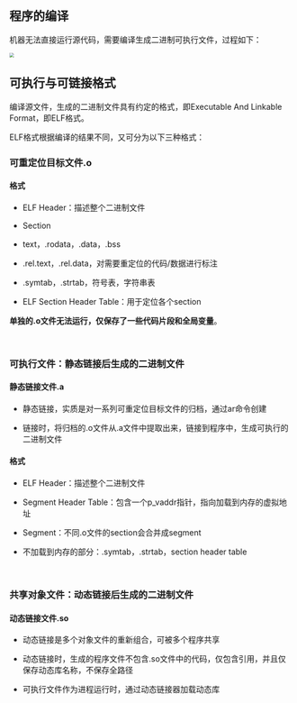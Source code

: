 ## 程序的编译

机器无法直接运行源代码，需要编译生成二进制可执行文件，过程如下：

<img src="/Users/fjk/Documents/GitWorkspace/Note/image/ELF.jpeg" style="zoom:50%;" />



## 可执行与可链接格式

编译源文件，生成的二进制文件具有约定的格式，即Executable And Linkable Format，即ELF格式。

ELF格式根据编译的结果不同，又可分为以下三种格式：

### 可重定位目标文件.o

#### 格式

- ELF Header：描述整个二进制文件

- Section

- text，.rodata，.data，.bss

- .rel.text，.rel.data，对需要重定位的代码/数据进行标注

- .symtab，.strtab，符号表，字符串表

- ELF Section Header Table：用于定位各个section

**单独的.o文件无法运行，仅保存了一些代码片段和全局变量**。

<br>

### 可执行文件：静态链接后生成的二进制文件

#### 静态链接文件.a

- 静态链接，实质是对一系列可重定位目标文件的归档，通过ar命令创建

- 链接时，将归档的.o文件从.a文件中提取出来，链接到程序中，生成可执行的二进制文件

#### 格式

- ELF Header：描述整个二进制文件

- Segment Header Table：包含一个p_vaddr指针，指向加载到内存的虚拟地址

- Segment：不同.o文件的section会合并成segment

- 不加载到内存的部分：.symtab，.strtab，section header table

<br>

### 共享对象文件：动态链接后生成的二进制文件

#### 动态链接文件.so

- 动态链接是多个对象文件的重新组合，可被多个程序共享

- 动态链接时，生成的程序文件不包含.so文件中的代码，仅包含引用，并且仅保存动态库名称，不保存全路径

- 可执行文件作为进程运行时，通过动态链接器加载动态库
